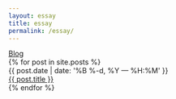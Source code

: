 ```yaml
---
layout: essay
title: essay
permalink: /essay/
---
```


<div class="essays"> 
<div class="essay-title"><a href="{{ site.url }}"> Blog </a></div>


<div class="post-list">
    {% for post in site.posts %}
      <div class="post-item">
        <div class="post-specify">
          <div class="date"><span>{{ post.date | date: '%B %-d, %Y — %H:%M' }}</span></div>
          <a class="title" href="{{ post.url | prepend: site.baseurl }}">{{ post.title }}</a>
        </div>
      </div>
    {% endfor %}
</div>
</div>
